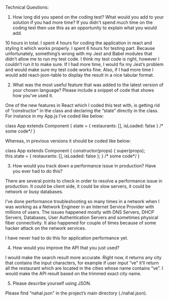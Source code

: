 Technical Questions:
1.	How long did you spend on the coding test? What would you add to your solution if you had more time? If you didn't spend much time on the coding test then use this as an opportunity to explain what you would add.

10 hours in total. I spent 4 hours for coding the application in react and styling it which works properly. 
I spent 6 hours for testing part. Because unfortunately, something’s wrong with my Jest and Babel modules that didn’t allow me to run my test code. I think my test code is right, however I couldn’t run it to make sure. If I had more time, I would fix my Jest’s problem and would make sure my test code works fine.
Also, if I had more time I would add react-json-table to display the result in a nice tabular format.


2.	What was the most useful feature that was added to the latest version of your chosen language? Please include a snippet of code that shows how you've used it.

One of the new features in React which I coded this test with, is getting rid of “constructor” in the class and declaring the “state” directly in the class. For instance in my App.js I’ve coded like below:

class App extends Component {
  state = {
    restaurants: [],
    isLoaded: false
  } 
   /* some code*/
}


Whereas, in previous versions it should be coded like below:

class App extends Component {
    constructor(props) {
    super(props); 
    this.state = {
      restaurants: [],
      isLoaded: false
    };
  }
   /* some code*/
}


3.	How would you track down a performance issue in production? Have you ever had to do this?

There are several points to check in order to resolve a performance issue in production. It could be client side, it could be slow servers, it could be network or busy databases.

I’ve done performance troubleshooting so many times in a network when I was working as a Network Engineer in an Internet Service Provider with millions of users. The issues happened mostly with DNS Servers, DHCP Servers, Databases, User Authentication Servers and sometimes physical fiber connectivity. It also happened for couple of times because of some hacker attack on the network services.

I have never had to do this for application performance yet.


4.	How would you improve the API that you just used?

I would make the search result more accurate. Right now, it returns any city that contains the input characters, for example if user input “ve” it’ll return all the restaurant which are located in the cities whose name contains “ve”. I would make the API result based on the trimmed exact city name.


5.	Please describe yourself using JSON.

Please find “nahal.json” in the project’s main directory (./nahal.json).
